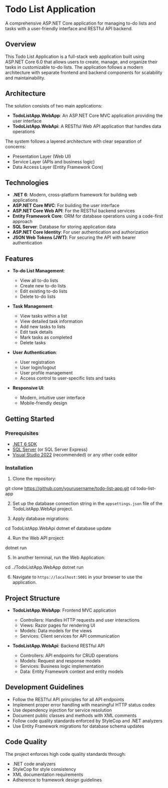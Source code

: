 # Todo List Application

A comprehensive ASP.NET Core application for managing to-do lists and tasks with a user-friendly interface and RESTful API backend.

## Overview

This Todo List Application is a full-stack web application built using ASP.NET Core 6.0 that allows users to create, manage, and organize their tasks in customizable to-do lists. The application follows a modern architecture with separate frontend and backend components for scalability and maintainability.

## Architecture

The solution consists of two main applications:

- **TodoListApp.WebApp**: An ASP.NET Core MVC application providing the user interface
- **TodoListApp.WebApi**: A RESTful Web API application that handles data operations

The system follows a layered architecture with clear separation of concerns:
- Presentation Layer (Web UI)
- Service Layer (APIs and business logic)
- Data Access Layer (Entity Framework Core)

## Technologies

- **.NET 6**: Modern, cross-platform framework for building web applications
- **ASP.NET Core MVC**: For building the user interface
- **ASP.NET Core Web API**: For the RESTful backend services
- **Entity Framework Core**: ORM for database operations using a code-first approach
- **SQL Server**: Database for storing application data
- **ASP.NET Core Identity**: For user authentication and authorization
- **JSON Web Tokens (JWT)**: For securing the API with bearer authentication

## Features

- **To-do List Management**:
  - View all to-do lists
  - Create new to-do lists
  - Edit existing to-do lists
  - Delete to-do lists

- **Task Management**:
  - View tasks within a list
  - View detailed task information
  - Add new tasks to lists
  - Edit task details
  - Mark tasks as completed
  - Delete tasks

- **User Authentication**:
  - User registration
  - User login/logout
  - User profile management
  - Access control to user-specific lists and tasks

- **Responsive UI**:
  - Modern, intuitive user interface
  - Mobile-friendly design

## Getting Started

### Prerequisites

- [.NET 6 SDK](https://dotnet.microsoft.com/en-us/download/dotnet/6.0)
- [SQL Server](https://www.microsoft.com/en-us/sql-server/sql-server-downloads) (or SQL Server Express)
- [Visual Studio 2022](https://visualstudio.microsoft.com/vs/) (recommended) or any other code editor

### Installation

1. Clone the repository:
   

git clone https://github.com/yourusername/todo-list-app.git
cd todo-list-app


2. Set up the database connection string in the `appsettings.json` file of the TodoListApp.WebApi project.

3. Apply database migrations:

cd TodoListApp.WebApi
dotnet ef database update


4. Run the Web API project:

dotnet run


5. In another terminal, run the Web Application:

cd ../TodoListApp.WebApp
dotnet run



6. Navigate to `https://localhost:5001` in your browser to use the application.

## Project Structure

- **TodoListApp.WebApp**: Frontend MVC application
  - Controllers: Handles HTTP requests and user interactions
  - Views: Razor pages for rendering UI
  - Models: Data models for the views
  - Services: Client services for API communication

- **TodoListApp.WebApi**: Backend RESTful API
  - Controllers: API endpoints for CRUD operations
  - Models: Request and response models
  - Services: Business logic implementation
  - Data: Entity Framework context and entity models

## Development Guidelines

- Follow the RESTful API principles for all API endpoints
- Implement proper error handling with meaningful HTTP status codes
- Use dependency injection for service resolution
- Document public classes and methods with XML comments
- Follow code quality standards enforced by StyleCop and .NET analyzers
- Use Entity Framework migrations for database schema updates

## Code Quality

The project enforces high code quality standards through:
- .NET code analyzers
- StyleCop for style consistency
- XML documentation requirements
- Adherence to framework design guidelines
